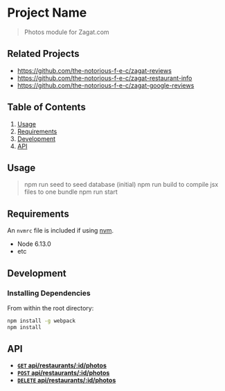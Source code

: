 # Project Name

> Photos module for Zagat.com

## Related Projects

  - https://github.com/the-notorious-f-e-c/zagat-reviews
  - https://github.com/the-notorious-f-e-c/zagat-restaurant-info
  - https://github.com/the-notorious-f-e-c/zagat-google-reviews

## Table of Contents

1. [Usage](#Usage)
2. [Requirements](#requirements)
3. [Development](#development)
4. [API](#API)

## Usage

> npm run seed to seed database (initial)
> npm run build to compile jsx files to one bundle
> npm run start 

## Requirements

An `nvmrc` file is included if using [nvm](https://github.com/creationix/nvm).

- Node 6.13.0
- etc

## Development

### Installing Dependencies

From within the root directory:

```sh
npm install -g webpack
npm install
```
## API
- **[<code>GET</code> api/restaurants/:id/photos](https://github.com/lezagat/photo-display-service/blob/master/api-docs/get.md)**
- **[<code>POST</code> api/restaurants/:id/photos](https://github.com/lezagat/photo-display-service/blob/master/api-docs/post.md)**
- **[<code>DELETE</code> api/restaurants/:id/photos](https://github.com/lezagat/photo-display-service/blob/master/api-docs/delete.md)**
